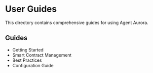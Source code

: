 # User Guides

This directory contains comprehensive guides for using Agent Aurora.

## Guides
- Getting Started
- Smart Contract Management
- Best Practices
- Configuration Guide
